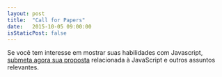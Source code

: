 ```yaml
---
layout: post
title:  "Call for Papers"
date:   2015-10-05 09:00:00
isStaticPost: false
---
```

Se você tem interesse em mostrar suas habilidades com Javascript, [submeta agora sua proposta](http://bit.ly/c4pjsdayrec "c4p") relacionada à JavaScript e outros assuntos relevantes.
